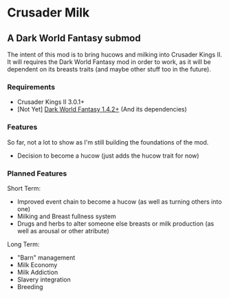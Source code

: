 # Crusader Milk

## A Dark World Fantasy submod

The intent of this mod is to bring hucows and milking into Crusader Kings II.
It will requires the Dark World Fantasy mod in order to work, as it will be dependent on its breasts traits (and maybe other stuff too in the future).

### Requirements

- Crusader Kings II 3.0.1+
- [Not Yet] [Dark World Fantasy 1.4.2+](https://www.loverslab.com/files/file/7030-ck2-dark-world-fantasy/) (And its dependencies)

### Features

So far, not a lot to show as I'm still building the foundations of the mod.

- Decision to become a hucow (just adds the hucow trait for now)

### Planned Features

Short Term:

- Improved event chain to become a hucow (as well as turning others into one)
- Milking and Breast fullness system
- Drugs and herbs to alter someone else breasts or milk production (as well as arousal or other atribute)

Long Term:

- "Barn" management
- Milk Economy
- Milk Addiction
- Slavery integration
- Breeding
